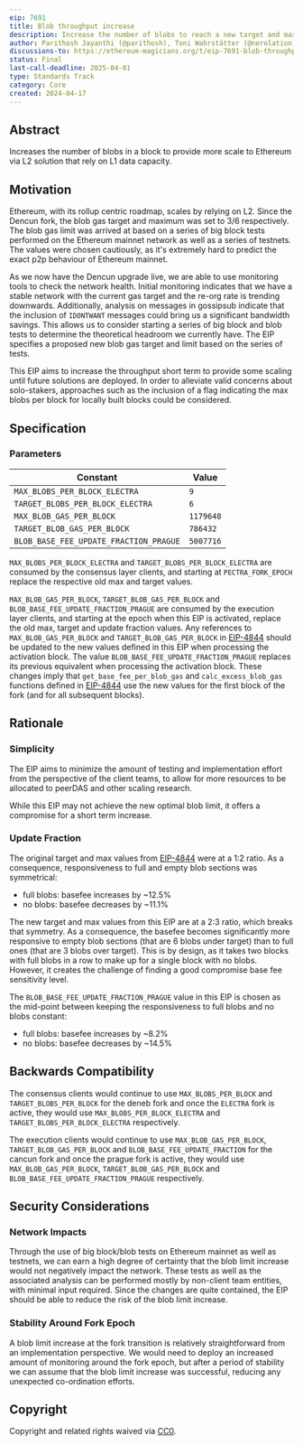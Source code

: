 ```yaml
---
eip: 7691
title: Blob throughput increase
description: Increase the number of blobs to reach a new target and max of 6 and 9 blobs per block respectively
author: Parithosh Jayanthi (@parithosh), Toni Wahrstätter (@nerolation), Sam Calder-Mason (@samcm), Andrew Davis (@savid), Ansgar Dietrichs (@adietrichs)
discussions-to: https://ethereum-magicians.org/t/eip-7691-blob-throughput-increase/19694
status: Final
last-call-deadline: 2025-04-01
type: Standards Track
category: Core
created: 2024-04-17
---
```


## Abstract

Increases the number of blobs in a block to provide more scale to Ethereum via L2 solution that rely on L1 data capacity.

## Motivation

Ethereum, with its rollup centric roadmap, scales by relying on L2. Since the Dencun fork, the blob gas target and maximum was set to 3/6 respectively. The blob gas limit was arrived at based on a series of big block tests performed on the Ethereum mainnet network as well as a series of testnets. The values were chosen cautiously, as it's extremely hard to predict the exact p2p behaviour of Ethereum mainnet.

As we now have the Dencun upgrade live, we are able to use monitoring tools to check the network health. Initial monitoring indicates that we have a stable network with the current gas target and the re-org rate is trending downwards. Additionally, analysis on messages in gossipsub indicate that the inclusion of `IDONTWANT` messages could bring us a significant bandwidth savings. This allows us to consider starting a series of big block and blob tests to determine the theoretical headroom we currently have. The EIP specifies a proposed new blob gas target and limit based on the series of tests.

This EIP aims to increase the throughput short term to provide some scaling until future solutions are deployed. In order to alleviate valid concerns about solo-stakers, approaches such as the inclusion of a flag indicating the max blobs per block for locally built blocks could be considered.

## Specification

### Parameters

| Constant                                 | Value               |
|------------------------------------------|---------------------|
| `MAX_BLOBS_PER_BLOCK_ELECTRA`            | `9`                 |
| `TARGET_BLOBS_PER_BLOCK_ELECTRA`         | `6`                 |
| `MAX_BLOB_GAS_PER_BLOCK`                 | `1179648`           |
| `TARGET_BLOB_GAS_PER_BLOCK`              | `786432`            |
| `BLOB_BASE_FEE_UPDATE_FRACTION_PRAGUE`  | `5007716`           |

`MAX_BLOBS_PER_BLOCK_ELECTRA` and `TARGET_BLOBS_PER_BLOCK_ELECTRA` are consumed by the consensus layer clients, and starting at `PECTRA_FORK_EPOCH` replace the respective old max and target values.

`MAX_BLOB_GAS_PER_BLOCK`, `TARGET_BLOB_GAS_PER_BLOCK` and `BLOB_BASE_FEE_UPDATE_FRACTION_PRAGUE` are consumed by the execution layer clients, and starting at the epoch when this EIP is activated, replace the old max, target and update fraction values.
Any references to `MAX_BLOB_GAS_PER_BLOCK` and `TARGET_BLOB_GAS_PER_BLOCK` in [EIP-4844](./eip-4844.md) should be updated to the new values defined in this EIP when processing the activation block.
The value `BLOB_BASE_FEE_UPDATE_FRACTION_PRAGUE` replaces its previous equivalent when processing the activation block.
These changes imply that `get_base_fee_per_blob_gas` and `calc_excess_blob_gas` functions defined in [EIP-4844](./eip-4844.md) use the new values for the first block of the fork (and for all subsequent blocks).

## Rationale

### Simplicity

The EIP aims to minimize the amount of testing and implementation effort from the perspective of the client teams, to allow for more resources to be allocated to peerDAS and other scaling research.

While this EIP may not achieve the new optimal blob limit, it offers a compromise for a short term increase.

### Update Fraction

The original target and max values from [EIP-4844](./eip-4844.md) were at a 1:2 ratio. As a consequence, responsiveness to full and empty blob sections was symmetrical:

* full blobs: basefee increases by ~12.5%
* no blobs: basefee decreases by ~11.1%

The new target and max values from this EIP are at a 2:3 ratio, which breaks that symmetry. As a consequence, the basefee becomes significantly more responsive to empty blob sections (that are 6 blobs under target) than to full ones (that are 3 blobs over target). This is by design, as it takes two blocks with full blobs in a row to make up for a single block with no blobs. However, it creates the challenge of finding a good compromise base fee sensitivity level.

The `BLOB_BASE_FEE_UPDATE_FRACTION_PRAGUE` value in this EIP is chosen as the mid-point between keeping the responsiveness to full blobs and no blobs constant:

* full blobs: basefee increases by ~8.2%
* no blobs: basefee decreases by ~14.5%

## Backwards Compatibility

The consensus clients would continue to use `MAX_BLOBS_PER_BLOCK` and `TARGET_BLOBS_PER_BLOCK` for the deneb fork and once the `ELECTRA` fork is active, they would use `MAX_BLOBS_PER_BLOCK_ELECTRA` and `TARGET_BLOBS_PER_BLOCK_ELECTRA` respectively.

The execution clients would continue to use `MAX_BLOB_GAS_PER_BLOCK`, `TARGET_BLOB_GAS_PER_BLOCK` and `BLOB_BASE_FEE_UPDATE_FRACTION` for the cancun fork and once the prague fork is active, they would use `MAX_BLOB_GAS_PER_BLOCK`, `TARGET_BLOB_GAS_PER_BLOCK` and `BLOB_BASE_FEE_UPDATE_FRACTION_PRAGUE` respectively.

## Security Considerations

### Network Impacts

Through the use of big block/blob tests on Ethereum mainnet as well as testnets, we can earn a high degree of certainty that the blob limit increase would not negatively impact the network. These tests as well as the associated analysis can be performed mostly by non-client team entities, with minimal input required. Since the changes are quite contained, the EIP should be able to reduce the risk of the blob limit increase.

### Stability Around Fork Epoch

A blob limit increase at the fork transition is relatively straightforward from an implementation perspective. We would need to deploy an increased amount of monitoring around the fork epoch, but after a period of stability we can assume that the blob limit increase was successful, reducing any unexpected co-ordination efforts.

## Copyright

Copyright and related rights waived via [CC0](../LICENSE.md).
